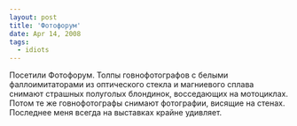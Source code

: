 ```yaml
---
layout: post
title: 'Фотофорум'
date: Apr 14, 2008
tags:
  - idiots
---
```


Посетили Фотофорум. Толпы говнофотографов с белыми фаллоимитаторами из оптического стекла и магниевого сплава снимают страшных полуголых блондинок, восседающих на мотоциклах. Потом те же говнофотографы снимают фотографии, висящие на стенах. Последнее меня всегда на выставках крайне удивляет.
